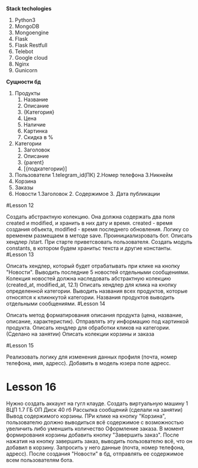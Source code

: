 **Stack techologies**
1) Python3
2) MongoDB
3) Mongoengine
4) Flask
5) Flask Restfull
6) Telebot
7) Google cloud
8) Nginx
9) Gunicorn


**Сущности бд**
1) Продукты
    1. Название
    2. Описание
    3. {Категория}
    4. Цена
    5. Наличие
    6. Картинка
    7. Скидка в %
2) Категории
    1. Заголовок
    2. Описание
    3. {parent}
    4. [{подкатегории}]
3) Пользователи
    1.telegram_id(ПК)
    2.Номер телефона
    3.Никнейм
4) Корзина
5) Заказы
6) Новости
    1.Заголовок
    2. Содержимое
    3. Дата публикации
    
    

#Lesson 12

Создать абстрактную колекцию. Она должна содержать два поля created и modified, и хранить в них дату и время. created - время создания объекта, modified - время последнего обновления. Логику со временем размещаем в методе save.
Проинициализровать бот. Описать хендлер /start. При старте приветсвовать пользователя. Создать модуль constants, в котором будем хранитьс текста и другие константы.
#Lesson 13

Описать хендлер, который будет отрабатывать при клике на кнопку "Новости". Выводить последние 5 новостей отдельными сообщениями.
Колекция новостей должна наследовать абстрактную колекцию (created_at, modified_at, 12.1)
Описать хендлер для клика на кнопку определенной категории. Выводить названия всех продуктов, которые относятся к кликнкутой категории. Названия продуктов выводить отдельными сообщениями.
#Lesson 14

Описать метод форматирования описания продукта (цена, название, описание, характеристик). Отправлять эту информацию под картинкой продукта.
Описать хендлер для обработки кликов на категории. (Сделано на занятии)
Описать колекции корзины и заказа


#Lesson 15

Реализовать логику для изменения данных профиля (почта, номер телефона, имя, адресс). Добавить в модель юзера поле адресс.
# Lesson 16
Нужно создать аккаунт на гугл клауде. Создать виртуальную машину
1 ВЦП
1.7 ГБ ОП
Диск 40 гб
Рассылка сообщений (сделали на занятии)
Вывод содержимого корзины. ПРи клике на кнопку "Корзина", пользователю должно выводиться всё содержимое с возможностью увеличить либо уменшить количество
Оформление заказа. В момент формирования корзины добавить кнопку "Завершить заказ". После нажатия на кнопку завершить заказ, выводить пользователю всё, что он добавил в корзину. Запросить у него данные (почта, номер телефона, адресс).
После создания "Новости" в бд, отправлять ее содержимое всем пользователям бота.


